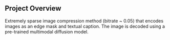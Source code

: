 ## Project Overview
Extremely sparse image compression method (bitrate ~ 0.05) that encodes images as an edge mask and textual caption. The image is decoded using a pre-trained multimodal diffusion model.
